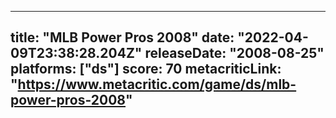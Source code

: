 
---
title: "MLB Power Pros 2008"
date: "2022-04-09T23:38:28.204Z"
releaseDate: "2008-08-25"
platforms: ["ds"]
score: 70
metacriticLink: "https://www.metacritic.com/game/ds/mlb-power-pros-2008"
---
